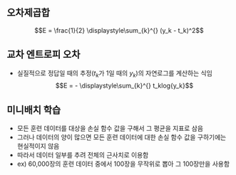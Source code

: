 ## 오차제곱합
$$E = \frac{1}{2} \displaystyle\sum_{k}^{} (y_k - t_k)^2$$


## 교차 엔트로피 오차
- 실질적으로 정답일 때의 추정($t_k$가 1일 때의 $y_k$)의 자연로그를 계산하는 식임
$$E = - \displaystyle\sum_{k}^{} t_klog{y_k}$$


## 미니배치 학습
- 모든 훈련 데이터를 대상을 손실 함수 값을 구해서 그 평균을 지표로 삼음
- 그러나 데이터의 양이 많으면 모든 훈련 데이터에 대한 손실 함수 값을 구하기에는 현실적이지 않음
- 따라서 데이터 일부를 추려 전체의 근사치로 이용함
- ex) 60,000장의 훈련 데이터 중에서 100장을 무작위로 뽑아 그 100장만을 사용함
